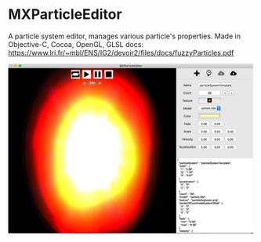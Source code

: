 # MXParticleEditor

A particle system editor, manages various particle's properties. Made in Objective-C, Cocoa, OpenGL, GLSL
docs: https://www.lri.fr/~mbl/ENS/IG2/devoir2/files/docs/fuzzyParticles.pdf

<img src="/MXParticleEditor/Resources/imageSplash.png" alt="MXParticleEditor" width="500px"/>


